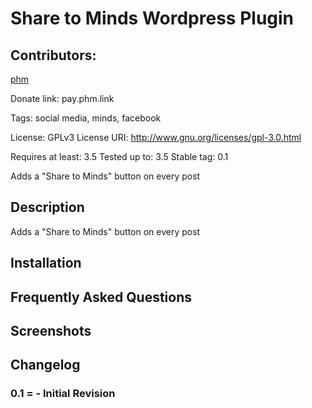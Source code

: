 # Share to Minds Wordpress Plugin

## Contributors:

<a href="http://pay.phm.link" target="_blank">phm</a> 

Donate link: pay.phm.link

Tags: social media, minds, facebook

License: GPLv3 License URI: http://www.gnu.org/licenses/gpl-3.0.html

Requires at least: 3.5 Tested up to: 3.5 Stable tag: 0.1

Adds a "Share to Minds" button on every post

## Description

Adds a "Share to Minds" button on every post

## Installation

## Frequently Asked Questions

## Screenshots

## Changelog 

### 0.1 = - Initial Revision
